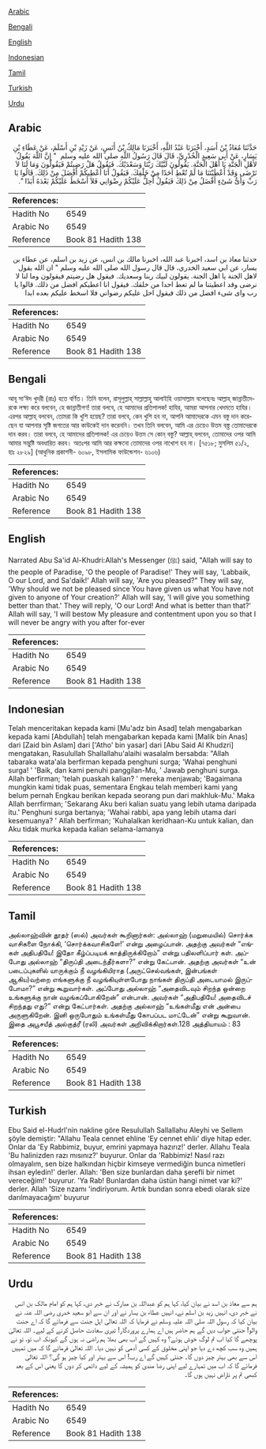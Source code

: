 [Arabic](#arabic)

[Bengali](#bengali)

[English](#english)

[Indonesian](#indonesian)

[Tamil](#tamil)

[Turkish](#turkish)

[Urdu](#urdu)

## Arabic


<div dir="rtl" lang="ar" style={{fontSize:'larger',backgroundColor:'#f8f9fa',padding:20}}>
حَدَّثَنَا مُعَاذُ بْنُ أَسَدٍ، أَخْبَرَنَا عَبْدُ اللَّهِ، أَخْبَرَنَا مَالِكُ بْنُ أَنَسٍ، عَنْ زَيْدِ بْنِ أَسْلَمَ، عَنْ عَطَاءِ بْنِ يَسَارٍ، عَنْ أَبِي سَعِيدٍ الْخُدْرِيِّ، قَالَ قَالَ رَسُولُ اللَّهِ صلى الله عليه وسلم ‏ "‏ إِنَّ اللَّهَ يَقُولُ لأَهْلِ الْجَنَّةِ يَا أَهْلَ الْجَنَّةِ‏.‏ يَقُولُونَ لَبَّيْكَ رَبَّنَا وَسَعْدَيْكَ‏.‏ فَيَقُولُ هَلْ رَضِيتُمْ فَيَقُولُونَ وَمَا لَنَا لاَ نَرْضَى وَقَدْ أَعْطَيْتَنَا مَا لَمْ تُعْطِ أَحَدًا مِنْ خَلْقِكَ‏.‏ فَيَقُولُ أَنَا أُعْطِيكُمْ أَفْضَلَ مِنْ ذَلِكَ‏.‏ قَالُوا يَا رَبِّ وَأَىُّ شَىْءٍ أَفْضَلُ مِنْ ذَلِكَ فَيَقُولُ أُحِلُّ عَلَيْكُمْ رِضْوَانِي فَلاَ أَسْخَطُ عَلَيْكُمْ بَعْدَهُ أَبَدًا ‏"‏‏.‏
</div>
<div style={{backgroundColor:'#f8f9fa',padding:20, marginBottom: 10}}><table> <thead> <tr> <th>References:</th> <th></th> </tr> </thead> <tbody><tr><td>Hadith No</td><td>6549</td></tr><tr><td>Arabic No</td><td>6549</td></tr><tr><td>Reference</td><td>Book 81 Hadith 138</td></tr></tbody></table></div>


<div dir="rtl" lang="ar" style={{fontSize:'larger',backgroundColor:'#f8f9fa',padding:20}}>
حدثنا معاذ بن اسد، اخبرنا عبد الله، اخبرنا مالك بن انس، عن زيد بن اسلم، عن عطاء بن يسار، عن ابي سعيد الخدري، قال قال رسول الله صلى الله عليه وسلم " ان الله يقول لاهل الجنة يا اهل الجنة. يقولون لبيك ربنا وسعديك. فيقول هل رضيتم فيقولون وما لنا لا نرضى وقد اعطيتنا ما لم تعط احدا من خلقك. فيقول انا اعطيكم افضل من ذلك. قالوا يا رب واى شىء افضل من ذلك فيقول احل عليكم رضواني فلا اسخط عليكم بعده ابدا
</div>
<div style={{backgroundColor:'#f8f9fa',padding:20, marginBottom: 10}}><table> <thead> <tr> <th>References:</th> <th></th> </tr> </thead> <tbody><tr><td>Hadith No</td><td>6549</td></tr><tr><td>Arabic No</td><td>6549</td></tr><tr><td>Reference</td><td>Book 81 Hadith 138</td></tr></tbody></table></div>

## Bengali


<div dir="ltr" lang="bn" style={{fontSize:'larger',backgroundColor:'#f8f9fa',padding:20}}>
আবূ সা‘ঈদ খুদরী (রাঃ) হতে বর্ণিত। তিনি বলেন, রাসূলুল্লাহ্ সাল্লাল্লাহু আলাইহি ওয়াসাল্লাম বলেছেনঃ আল্লাহ্ জান্নাতীদেরকে লক্ষ্য করে বলবেন, হে জান্নাতীগণ! তারা বলবে, হে আমাদের প্রতিপালক! হাযির, আমরা আপনার খেদমতে হাযির। এরপর আল্লাহ্ বলবেন, তোমরা কি খুশি হয়েছ? তারা বলবে, কেন খুশি হব না, আপনি আমাদেরকে এমন বস্তু দান করেছেন যা আপনার সৃষ্টি জগতের আর কাউকেই দান করেননি। তখন তিনি বলবেন, আমি এর চেয়েও উত্তম বস্ত্ত তোমাদেরকে দান করব। তারা বলবে, হে আমাদের প্রতিপালক! এর চেয়েও উত্তম সে কোন্ বস্তু? আল্লাহ্ বলবেন, তোমাদের ওপর আমি আমার সন্তুষ্টি অবধারিত করব। অতঃপর আমি আর কক্ষনো তোমাদের ওপর নাখোশ হব না। [৭৫১৮; মুসলিম ৫১/২, হাঃ ২৮২৯] (আধুনিক প্রকাশনী- ৬০৯৮, ইসলামিক ফাউন্ডেশন- ৬১০৬)
</div>
<div style={{backgroundColor:'#f8f9fa',padding:20, marginBottom: 10}}><table> <thead> <tr> <th>References:</th> <th></th> </tr> </thead> <tbody><tr><td>Hadith No</td><td>6549</td></tr><tr><td>Arabic No</td><td>6549</td></tr><tr><td>Reference</td><td>Book 81 Hadith 138</td></tr></tbody></table></div>

## English


<div dir="ltr" lang="en" style={{fontSize:'larger',backgroundColor:'#f8f9fa',padding:20}}>
Narrated Abu Sa'id Al-Khudri:Allah's Messenger (ﷺ) said, "Allah will say to the people of Paradise, 'O the people of Paradise!' They will say, 'Labbaik, O our Lord, and Sa'daik!' Allah will say, 'Are you pleased?" They will say, 'Why should we not be pleased since You have given us what You have not given to anyone of Your creation?' Allah will say, 'I will give you something better than that.' They will reply, 'O our Lord! And what is better than that?' Allah will say, 'I will bestow My pleasure and contentment upon you so that I will never be angry with you after for-ever
</div>
<div style={{backgroundColor:'#f8f9fa',padding:20, marginBottom: 10}}><table> <thead> <tr> <th>References:</th> <th></th> </tr> </thead> <tbody><tr><td>Hadith No</td><td>6549</td></tr><tr><td>Arabic No</td><td>6549</td></tr><tr><td>Reference</td><td>Book 81 Hadith 138</td></tr></tbody></table></div>

## Indonesian


<div dir="ltr" lang="id" style={{fontSize:'larger',backgroundColor:'#f8f9fa',padding:20}}>
Telah menceritakan kepada kami [Mu'adz bin Asad] telah mengabarkan kepada kami [Abdullah] telah mengabarkan kepada kami [Malik bin Anas] dari [Zaid bin Aslam] dari ['Atho' bin yasar] dari [Abu Said Al Khudzri] mengatakan, Rasulullah Shallallahu'alaihi wasalalm bersabda: "Allah tabaraka wata'ala berfirman kepada penghuni surga; 'Wahai penghuni surga! ' 'Baik, dan kami penuhi panggilan-Mu, ' Jawab penghuni surga. Allah berfirman; 'telah puaskah kalian? ' mereka menjawab; 'Bagaimana mungkin kami tidak puas, sementara Engkau telah memberi kami yang belum pernah Engkau berikan kepada seorang pun dari makhluk-Mu.' Maka Allah berrfirman; 'Sekarang Aku beri kalian suatu yang lebih utama daripada itu.' Penghuni surga bertanya; 'Wahai rabbi, apa yang lebih utama dari kesemuanya? ' Allah berfirman; 'Kuhalalkan keridhaan-Ku untuk kalian, dan Aku tidak murka kepada kalian selama-lamanya
</div>
<div style={{backgroundColor:'#f8f9fa',padding:20, marginBottom: 10}}><table> <thead> <tr> <th>References:</th> <th></th> </tr> </thead> <tbody><tr><td>Hadith No</td><td>6549</td></tr><tr><td>Arabic No</td><td>6549</td></tr><tr><td>Reference</td><td>Book 81 Hadith 138</td></tr></tbody></table></div>

## Tamil


<div dir="ltr" lang="ta" style={{fontSize:'larger',backgroundColor:'#f8f9fa',padding:20}}>
அல்லாஹ்வின் தூதர் (ஸல்) அவர்கள் கூறினார்கள்: அல்லாஹ் (மறுமையில்) சொர்க்க வாசிகளை நோக்கி, ‘சொர்க்கவாசிகளே!’ என்று அழைப்பான். அதற்கு அவர்கள் “எங்கள் அதிபதியே! இதோ கீழ்ப்படியக் காத்திருக்கிறோம்” என்று பதிலளிப்பார் கள். அப்போது அல்லாஹ் “திருப்தி அடைந்தீர்களா?” என்று கேட்பான். அதற்கு அவர்கள் “உன் படைப்புகளில் யாருக்கும் நீ வழங்கியிராத (அருட்செல்வங்கள், இன்பங்கள் ஆகிய)வற்றை எங்களுக்கு நீ வழங்கியுள்ளபோது நாங்கள் திருப்தி அடையாமல் இருப்போமா?” என்று கூறுவார்கள். அப்போது அல்லாஹ் “அதைவிடவும் சிறந்த ஒன்றை உங்களுக்கு நான் வழங்கப்போகிறேன்” என்பான். அவர்கள் “அதிபதியே! அதைவிடச் சிறந்தது எது?” என்று கேட்பார்கள். அதற்கு அல்லாஹ் “உங்கள்மீது என் அன்பை அருளுகிறேன். இனி ஒருபோதும் உங்கள்மீது கோபப்பட மாட்டேன்” என்று கூறுவான். இதை அபூசயீத் அல்குத்ரீ (ரலி) அவர்கள் அறிவிக்கிறார்கள்.128 அத்தியாயம் : 83
</div>
<div style={{backgroundColor:'#f8f9fa',padding:20, marginBottom: 10}}><table> <thead> <tr> <th>References:</th> <th></th> </tr> </thead> <tbody><tr><td>Hadith No</td><td>6549</td></tr><tr><td>Arabic No</td><td>6549</td></tr><tr><td>Reference</td><td>Book 81 Hadith 138</td></tr></tbody></table></div>

## Turkish


<div dir="ltr" lang="tr" style={{fontSize:'larger',backgroundColor:'#f8f9fa',padding:20}}>
Ebu Said el-Hudrl'nin nakline göre Resulullah Sallallahu Aleyhi ve Sellem şöyle demiştir: "Allahu Teala cennet ehline 'Ey cennet ehliı' diye hitap eder. Onlar da 'Ey Rabbimiz, buyur, emrini yapmaya hazırız!' derler. Allahu Teala 'Bu halinizden razı mısınız?' buyurur. Onlar da 'Rabbimiz! Nasıl razı olmayalım, sen bize halkından hiçbir kimseye vermediğin bunca nimetleri ihsan eyledin!' derler. Allah: 'Ben size bunlardan daha şerefli bir nimet vereceğim!' buyurur. 'Ya Rab! Bunlardan daha üstün hangi nimet var ki?' derler. Allah 'Size nzamı 'indiriyorum. Artık bundan sonra ebedi olarak size darılmayacağım' buyurur
</div>
<div style={{backgroundColor:'#f8f9fa',padding:20, marginBottom: 10}}><table> <thead> <tr> <th>References:</th> <th></th> </tr> </thead> <tbody><tr><td>Hadith No</td><td>6549</td></tr><tr><td>Arabic No</td><td>6549</td></tr><tr><td>Reference</td><td>Book 81 Hadith 138</td></tr></tbody></table></div>

## Urdu


<div dir="rtl" lang="ur" style={{fontSize:'larger',backgroundColor:'#f8f9fa',padding:20}}>
ہم سے معاذ بن اسد نے بیان کیا، کہا ہم کو عبداللہ بن مبارک نے خبر دی، کہا ہم کو امام مالک بن انس نے خبر دی، انہیں زید بن اسلم نے، انہیں عطاء بن یسار نے اور ان سے ابو سعید خدری رضی اللہ عنہ نے بیان کیا کہ رسول اللہ صلی اللہ علیہ وسلم نے فرمایا کہ اللہ تعالیٰ اہل جنت سے فرمائے گا کہ اے جنت والو! جنتی جواب دیں گے ہم حاضر ہیں اے ہمارے پروردگار! تیری سعادت حاصل کرنے کے لیے۔ اللہ تعالیٰ پوچھے گا کیا اب تم لوگ خوش ہوئے؟ وہ کہیں گے اب بھی بھلا ہم راضی نہ ہوں گے کیونکہ اب تو، تو نے ہمیں وہ سب کچھ دے دیا جو اپنی مخلوق کے کسی آدمی کو نہیں دیا۔ اللہ تعالیٰ فرمائے گا کہ میں تمہیں اس سے بھی بہتر چیز دوں گا۔ جنتی کہیں گے اے رب! اس سے بہتر اور کیا چیز ہو گی؟ اللہ تعالیٰ فرمائے گا کہ اب میں تمہارے لیے اپنی رضا مندی کو ہمیشہ کے لیے دائمی کر دوں گا یعنی اس کے بعد کبھی تم پر ناراض نہیں ہوں گا۔
</div>
<div style={{backgroundColor:'#f8f9fa',padding:20, marginBottom: 10}}><table> <thead> <tr> <th>References:</th> <th></th> </tr> </thead> <tbody><tr><td>Hadith No</td><td>6549</td></tr><tr><td>Arabic No</td><td>6549</td></tr><tr><td>Reference</td><td>Book 81 Hadith 138</td></tr></tbody></table></div>